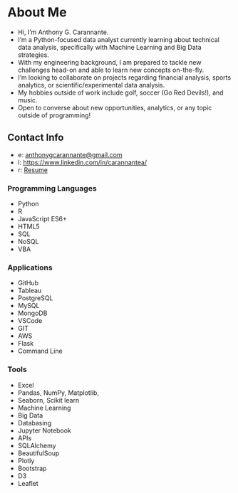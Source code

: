 # About Me
- Hi, I’m Anthony G. Carannante.
- I’m a Python-focused data analyst currently learning about technical data analysis, specifically with Machine Learning and Big Data strategies.
- With my engineering background, I am prepared to tackle new challenges head-on and able to learn new concepts on-the-fly.
- I’m looking to collaborate on projects regarding financial analysis, sports analytics, or scientific/experimental data analysis.
- My hobbies outside of work include golf, soccer (Go Red Devils!), and music.
- Open to converse about new opportunities, analytics, or any topic outside of programming!

## Contact Info
- e: anthonygcarannante@gmail.com
- l: https://www.linkedin.com/in/carannantea/
- r: [Resume](https://github.com/carannantea/carannantea/files/6987111/Data.Resume.pdf)

### Programming Languages
- Python
- R
- JavaScript ES6+
- HTML5
- SQL
- NoSQL
- VBA

### Applications
- GitHub
- Tableau
- PostgreSQL
- MySQL
- MongoDB
- VSCode
- GIT
- AWS
- Flask
- Command Line

### Tools
- Excel
- Pandas, NumPy, Matplotlib, 
- Seaborn, Scikit learn
- Machine Learning
- Big Data
- Databasing
- Jupyter Notebook
- APIs
- SQLAlchemy
- BeautifulSoup
- Plotly
- Bootstrap
- D3
- Leaflet


<!---
carannantea/carannantea is a ✨ special ✨ repository because its `README.md` (this file) appears on your GitHub profile.
You can click the Preview link to take a look at your changes.
--->
